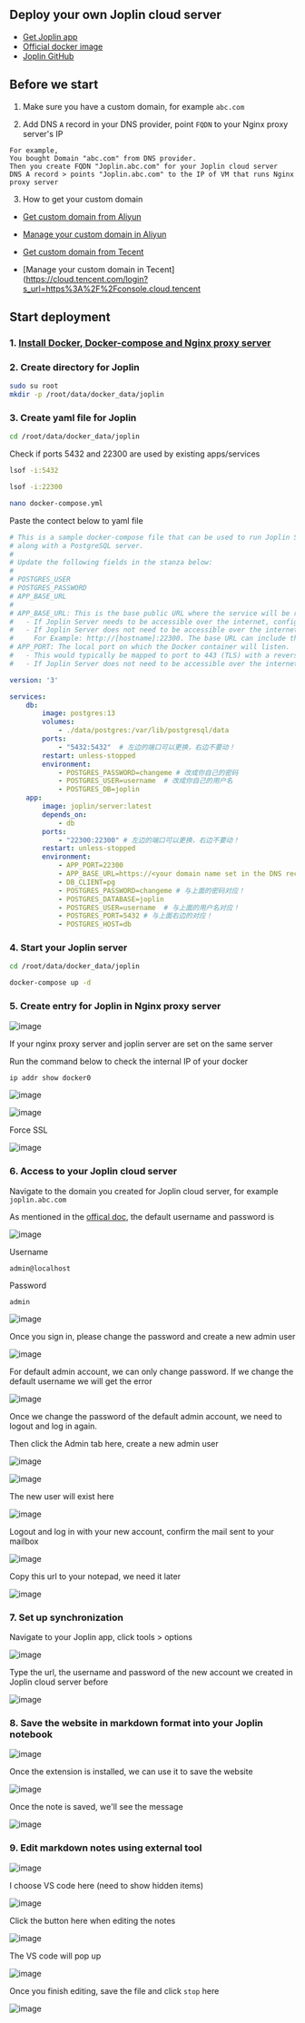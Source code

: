 ## Deploy your own Joplin cloud server

* [Get Joplin app](https://joplinapp.org/)
* [Official docker image](https://hub.docker.com/r/joplin/server)
* [Joplin GitHub](https://github.com/laurent22/joplin)

## Before we start

1. Make sure you have a custom domain, for example `abc.com`

2. Add DNS `A` record in your DNS provider, point `FQDN` to your Nginx proxy server's IP
```
For example,
You bought Domain "abc.com" from DNS provider.
Then you create FQDN "Joplin.abc.com" for your Joplin cloud server
DNS A record > points "Joplin.abc.com" to the IP of VM that runs Nginx proxy server
```
3. How to get your custom domain
* [Get custom domain from Aliyun](https://wanwang.aliyun.com/domain/)

* [Manage your custom domain in Aliyun](https://account.aliyun.com/login/login.htm?oauth_callback=http%3A%2F%2Fdc.console.aliyun.com%2Fnext%2Findex%3Fspm%3D5176.2020520207.recommends.ddomain.606c4c12SpdlTJ#/domain/list/all-domain)

* [Get custom domain from Tecent](https://cloud.tencent.com/act/pro/domain_sales?fromSource=gwzcw.6927084.6927084.6927084&utm_medium=cpc&utm_id=gwzcw.6927084.6927084.6927084&bd_vid=11313871833741623980)

* [Manage your custom domain in Tecent](https://cloud.tencent.com/login?s_url=https%3A%2F%2Fconsole.cloud.tencent


## Start deployment

### 1. [Install Docker, Docker-compose and Nginx proxy server](https://github.com/guguji666666/Docker)

### 2. Create directory for Joplin

```sh
sudo su root
mkdir -p /root/data/docker_data/joplin
```

### 3. Create yaml file for Joplin

```sh
cd /root/data/docker_data/joplin
```

Check if ports 5432 and 22300 are used by existing apps/services
```sh
lsof -i:5432
```

```sh
lsof -i:22300
```

```sh
nano docker-compose.yml
```

Paste the contect below to yaml file
```yml
# This is a sample docker-compose file that can be used to run Joplin Server
# along with a PostgreSQL server.
#
# Update the following fields in the stanza below:
#
# POSTGRES_USER
# POSTGRES_PASSWORD
# APP_BASE_URL
#
# APP_BASE_URL: This is the base public URL where the service will be running.
#	- If Joplin Server needs to be accessible over the internet, configure APP_BASE_URL as follows: https://example.com/joplin. 
#	- If Joplin Server does not need to be accessible over the internet, set the the APP_BASE_URL to your server's hostname. 
#     For Example: http://[hostname]:22300. The base URL can include the port.
# APP_PORT: The local port on which the Docker container will listen. 
#	- This would typically be mapped to port to 443 (TLS) with a reverse proxy.
#	- If Joplin Server does not need to be accessible over the internet, the port can be mapped to 22300.

version: '3'

services:
    db:
        image: postgres:13
        volumes:
            - ./data/postgres:/var/lib/postgresql/data
        ports:
            - "5432:5432"  # 左边的端口可以更换，右边不要动！
        restart: unless-stopped
        environment:
            - POSTGRES_PASSWORD=changeme # 改成你自己的密码
            - POSTGRES_USER=username  # 改成你自己的用户名
            - POSTGRES_DB=joplin
    app:
        image: joplin/server:latest
        depends_on:
            - db
        ports:
            - "22300:22300" # 左边的端口可以更换，右边不要动！
        restart: unless-stopped
        environment:
            - APP_PORT=22300
            - APP_BASE_URL=https://<your domain name set in the DNS record before> # 改成反代的域名
            - DB_CLIENT=pg
            - POSTGRES_PASSWORD=changeme # 与上面的密码对应！
            - POSTGRES_DATABASE=joplin
            - POSTGRES_USER=username  # 与上面的用户名对应！
            - POSTGRES_PORT=5432 # 与上面右边的对应！
            - POSTGRES_HOST=db
```

### 4. Start your Joplin server
```sh
cd /root/data/docker_data/joplin
```
```sh
docker-compose up -d  
```

### 5. Create entry for Joplin in Nginx proxy server

![image](https://user-images.githubusercontent.com/96930989/230730596-74245223-177b-4911-ad25-3ebe57ecb4a2.png)

If your nginx proxy server and joplin server are set on the same server

Run the command below to check the internal IP of your docker
```sh
ip addr show docker0
```
![image](https://user-images.githubusercontent.com/96930989/230730683-6c63c868-cb00-4037-a646-f441753a5497.png)

![image](https://user-images.githubusercontent.com/96930989/230748113-4a8c0adf-2ca4-4c92-bba4-d265a54c4f11.png)

Force SSL 

![image](https://user-images.githubusercontent.com/96930989/230748092-a7066ff7-fca7-433f-a4ca-820f958b2aff.png)

### 6. Access to your Joplin cloud server

Navigate to the domain you created for Joplin cloud server, for example `joplin.abc.com`

As mentioned in the [offical doc](https://joplinapp.org/), the default username and password is

![image](https://user-images.githubusercontent.com/96930989/230748229-554499c0-8435-4315-8003-0528ecb571fe.png)

Username
```
admin@localhost
```
Password
```
admin
```

![image](https://user-images.githubusercontent.com/96930989/230748248-b4bb5b73-a172-42c8-9290-e5f8a1198ba2.png)

Once you sign in, please change the password and create a new admin user

![image](https://user-images.githubusercontent.com/96930989/230748266-bd580324-b013-411f-8d25-ad4634743d4c.png)

For default admin account, we can only change password. If we change the default username we will get the error

![image](https://user-images.githubusercontent.com/96930989/230748292-30f5da74-2db1-443e-9532-0ec016d194eb.png)

Once we change the password of the default admin account, we need to logout and log in again.

Then click the Admin tab here, create a new admin user

![image](https://user-images.githubusercontent.com/96930989/230748345-15d0ecdd-92b5-4cb2-bcde-6bbdc79383c5.png)

![image](https://user-images.githubusercontent.com/96930989/230748405-5130f810-73a5-4288-806d-bdec8b20a2a6.png)

The new user will exist here

![image](https://user-images.githubusercontent.com/96930989/230748470-6d7428aa-c622-4887-953d-4d0ceff3c90f.png)

Logout and log in with your new account, confirm the mail sent to your mailbox

![image](https://user-images.githubusercontent.com/96930989/230748493-b5582995-5718-4433-b1c8-c1c992aba7eb.png)

Copy this url to your notepad, we need it later

![image](https://user-images.githubusercontent.com/96930989/230748660-38967147-6402-433f-9a1e-6ce470cbf793.png)


### 7. Set up synchronization

Navigate to your Joplin app, click tools > options

![image](https://user-images.githubusercontent.com/96930989/230748629-e1b396ea-198a-4a13-9573-9b2a7ab97bf6.png)

Type the url, the username and password of the new account we created in Joplin cloud server before

![image](https://user-images.githubusercontent.com/96930989/230748698-ccf30533-59e8-462f-8402-0d050497d6bf.png)


### 8. Save the website in markdown format into your Joplin notebook

![image](https://user-images.githubusercontent.com/96930989/230749159-1b092770-f157-4934-a2b2-ff99ce7c8cc9.png)

Once the extension is installed, we can use it to save the website

![image](https://user-images.githubusercontent.com/96930989/230749204-9aa47215-d35e-434e-8cc6-1eb5dd507825.png)

Once the note is saved, we'll see the message

![image](https://user-images.githubusercontent.com/96930989/230749242-cb396c7d-fe41-472b-963b-7aad64a96dfe.png)

### 9. Edit markdown notes using external tool

![image](https://user-images.githubusercontent.com/96930989/230749815-93a16bac-aeb7-4228-b9db-0ece9ab16a10.png)

I choose VS code here (need to show hidden items)

![image](https://user-images.githubusercontent.com/96930989/230749917-dc2e0b08-1b0c-4eb9-ace1-a699975c9efd.png)

Click the button here when editing the notes

![image](https://user-images.githubusercontent.com/96930989/230749952-9a204037-03cd-476d-bc4c-6f2904eb65e5.png)

The VS code will pop up

![image](https://user-images.githubusercontent.com/96930989/230749960-5cde0ebf-4cbd-4633-a2ab-e6a11493cfb9.png)

Once you finish editing, save the file and click `stop` here

![image](https://user-images.githubusercontent.com/96930989/230749974-3a6c1e3c-b23d-46a5-9c62-2863c8c09e02.png)
